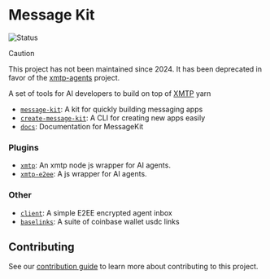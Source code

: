 # Message Kit

![Status](https://img.shields.io/badge/Deprecated-brown)

> [!CAUTION]
> This project has not been maintained since 2024. It has been deprecated in favor of the [xmtp-agents](https://github.com/ephemeraHQ/xmtp-agents) project.

A set of tools for AI developers to build on top of [XMTP](https://xmtp.org)
yarn 
- [`message-kit`](/packages/message-kit): A kit for quickly building messaging apps
- [`create-message-kit`](/packages/create-message-kit): A CLI for creating new apps easily
- [`docs`](/packages/docs): Documentation for MessageKit

### Plugins

- [`xmtp`](/packages/xmtp/): An xmtp node js wrapper for AI agents.
- [`xmtp-e2ee`](/packages/xmtp-e2ee/): A js wrapper for AI agents.

### Other

- [`client`](/packages/client): A simple E2EE encrypted agent inbox
- [`baselinks`](/packages/baselinks): A suite of coinbase wallet usdc links

## Contributing

See our [contribution guide](./CONTRIBUTING.md) to learn more about contributing to this project.
